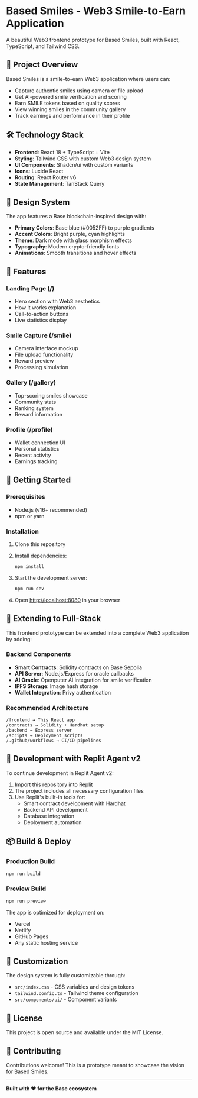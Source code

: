 # Based Smiles - Web3 Smile-to-Earn Application

A beautiful Web3 frontend prototype for Based Smiles, built with React, TypeScript, and Tailwind CSS.

## 🎯 Project Overview

Based Smiles is a smile-to-earn Web3 application where users can:
- Capture authentic smiles using camera or file upload
- Get AI-powered smile verification and scoring
- Earn SMILE tokens based on quality scores
- View winning smiles in the community gallery
- Track earnings and performance in their profile

## 🛠️ Technology Stack

- **Frontend**: React 18 + TypeScript + Vite
- **Styling**: Tailwind CSS with custom Web3 design system
- **UI Components**: Shadcn/ui with custom variants
- **Icons**: Lucide React
- **Routing**: React Router v6
- **State Management**: TanStack Query

## 🎨 Design System

The app features a Base blockchain-inspired design with:
- **Primary Colors**: Base blue (#0052FF) to purple gradients
- **Accent Colors**: Bright purple, cyan highlights
- **Theme**: Dark mode with glass morphism effects
- **Typography**: Modern crypto-friendly fonts
- **Animations**: Smooth transitions and hover effects

## 📱 Features

### Landing Page (/)
- Hero section with Web3 aesthetics
- How it works explanation
- Call-to-action buttons
- Live statistics display

### Smile Capture (/smile)
- Camera interface mockup
- File upload functionality 
- Reward preview
- Processing simulation

### Gallery (/gallery)
- Top-scoring smiles showcase
- Community stats
- Ranking system
- Reward information

### Profile (/profile)
- Wallet connection UI
- Personal statistics
- Recent activity
- Earnings tracking

## 🚀 Getting Started

### Prerequisites
- Node.js (v16+ recommended)
- npm or yarn

### Installation

1. Clone this repository
2. Install dependencies:
   ```bash
   npm install
   ```

3. Start the development server:
   ```bash
   npm run dev
   ```

4. Open [http://localhost:8080](http://localhost:8080) in your browser

## 🔗 Extending to Full-Stack

This frontend prototype can be extended into a complete Web3 application by adding:

### Backend Components
- **Smart Contracts**: Solidity contracts on Base Sepolia
- **API Server**: Node.js/Express for oracle callbacks
- **AI Oracle**: Openputer AI integration for smile verification
- **IPFS Storage**: Image hash storage
- **Wallet Integration**: Privy authentication

### Recommended Architecture
```
/frontend → This React app
/contracts → Solidity + Hardhat setup  
/backend → Express server
/scripts → Deployment scripts
/.github/workflows → CI/CD pipelines
```

## 🔧 Development with Replit Agent v2

To continue development in Replit Agent v2:

1. Import this repository into Replit
2. The project includes all necessary configuration files
3. Use Replit's built-in tools for:
   - Smart contract development with Hardhat
   - Backend API development
   - Database integration
   - Deployment automation

## 📦 Build & Deploy

### Production Build
```bash
npm run build
```

### Preview Build
```bash
npm run preview
```

The app is optimized for deployment on:
- Vercel
- Netlify  
- GitHub Pages
- Any static hosting service

## 🎨 Customization

The design system is fully customizable through:
- `src/index.css` - CSS variables and design tokens
- `tailwind.config.ts` - Tailwind theme configuration
- `src/components/ui/` - Component variants

## 📄 License

This project is open source and available under the MIT License.

## 🤝 Contributing

Contributions welcome! This is a prototype meant to showcase the vision for Based Smiles.

---

**Built with ❤️ for the Base ecosystem**